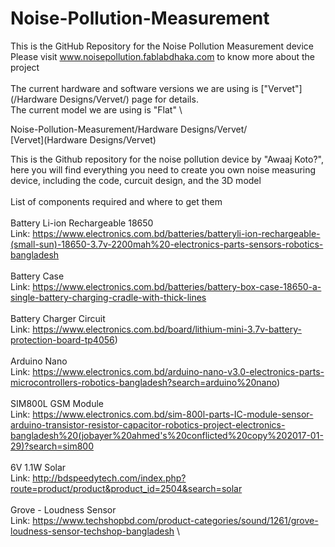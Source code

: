 # Noise-Pollution-Measurement
This is the GitHub Repository for the Noise Pollution Measurement device \
Please visit www.noisepollution.fablabdhaka.com to know more about the project\
\
The current hardware and software versions we are using is ["Vervet"](/Hardware Designs/Vervet/) page for details. \
The current model we are using is "Flat" \

Noise-Pollution-Measurement/Hardware Designs/Vervet/ \
[Vervet](Hardware Designs/Vervet)

This is the Github repository for the noise pollution device by "Awaaj Koto?", here you will find everything you need to create you own noise measuring device, including the code, curcuit design, and the 3D model \
\
List of components required and where to get them \
\
Battery Li-ion Rechargeable 18650 \
Link: https://www.electronics.com.bd/batteries/batteryli-ion-rechargeable-(small-sun)-18650-3.7v-2200mah%20-electronics-parts-sensors-robotics-bangladesh \
\
Battery Case \
Link: https://www.electronics.com.bd/batteries/battery-box-case-18650-a-single-battery-charging-cradle-with-thick-lines \
\
Battery Charger Circuit \
Link: https://www.electronics.com.bd/board/lithium-mini-3.7v-battery-protection-board-tp4056) \
\
Arduino Nano \
Link: https://www.electronics.com.bd/arduino-nano-v3.0-electronics-parts-microcontrollers-robotics-bangladesh?search=arduino%20nano) \
\
SIM800L GSM Module \
Link: https://www.electronics.com.bd/sim-800l-parts-IC-module-sensor-arduino-transistor-resistor-capacitor-robotics-project-electronics-bangladesh%20(jobayer%20ahmed's%20conflicted%20copy%202017-01-29)?search=sim800 \
\
6V 1.1W Solar \
Link: http://bdspeedytech.com/index.php?route=product/product&product_id=2504&search=solar \
\
Grove - Loudness Sensor \
Link: https://www.techshopbd.com/product-categories/sound/1261/grove-loudness-sensor-techshop-bangladesh \

